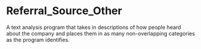 # Referral_Source_Other
A text analysis program that takes in descriptions of how people heard about the company and places them in as many non-overlapping categories as the program identifies.
